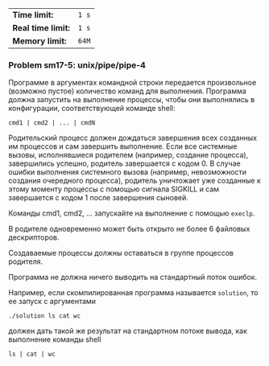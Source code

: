|                      |       |
|----------------------|-------|
| **Time limit:**      | `1 s` |
| **Real time limit:** | `1 s` |
| **Memory limit:**    | `64M` |


### Problem sm17-5: unix/pipe/pipe-4

Программе в аргументах командной строки передается произвольное
(возможно пустое) количество команд для выполнения. Программа
должна запустить на выполнение процессы, чтобы они выполнялись в
конфигурации, соответствующей команде shell:

    
    
    cmd1 | cmd2 | ... | cmdN

Родительский процесс должен дождаться завершения всех созданных
им процессов и сам завершить выполнение. Если все системные
вызовы, исполнявшиеся родителем (например, создание процесса),
завершились успешно, родитель завершается с кодом 0. В случае
ошибки выполнения системного вызова (например, невозможности
создания очередного процесса), родитель уничтожает уже созданные
к этому моменту процессы с помощью сигнала SIGKILL и сам
завершается с кодом 1 после завершения сыновей.

Команды cmd1, cmd2, ... запускайте на выполнение с помощью
`execlp`.

В родителе одновременно может быть открыто не более 6 файловых
дескрипторов.

Создаваемые процессы должны оставаться в группе процессов
родителя.

Программа не должна ничего выводить на стандартный поток ошибок.

Например, если скомпилированная программа называется `solution`,
то ее запуск с аргументами

    
    
    ./solution ls cat wc

должен дать такой же результат на стандартном потоке вывода, как
выполнение команды shell

    
    
    ls | cat | wc

